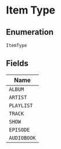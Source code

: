 
# Item Type

## Enumeration

`ItemType`

## Fields

| Name |
|  --- |
| `ALBUM` |
| `ARTIST` |
| `PLAYLIST` |
| `TRACK` |
| `SHOW` |
| `EPISODE` |
| `AUDIOBOOK` |

